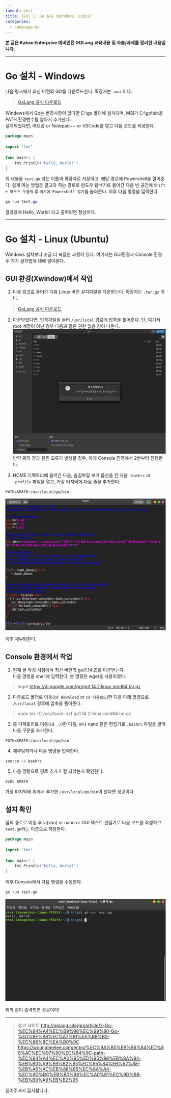 ```yaml
---
layout: post
title: (Go) 1. Go 설치 (Windows, Linux)
categories:
  - Language-Go
---
```


**본 글은 Kakao Enterprise 예비인턴 GOLang 교육내용 및 자습/과제를 정리한 내용입니다.**

---

# Go 설치 - Windows

다음 링크에서 최신 버전의 GO를 다운로드한다. 확장자는 `.msi` 이다.

> [GoLang 공식 다운로드](https://golang.org/dl/)

Windows에서 Go는 변경사항이 없다면 C:\go 폴더에 설치되며, MSI가 C:\go\bin을 PATH 환경변수를 알아서 추가한다.  
설치되었다면, 메모장 or Notepad++ or VSCode를 열고 다음 코드를 작성한다.

```go
package main

import "fmt"

func main() {
    fmt.Println("Hello, World!")
}

```

위 내용을 `test.go` 라는 이름과 확장자로 저장하고, 해당 경로에 Powershell을 열어준다. 쉽게 여는 방법은 열고자 하는 경로로 윈도우 탐색기로 들어간 다음 빈 공간에 `Shift + 마우스 우클릭` 후 `여기에 Powershell 열기`를 눌러준다. 이후 다음 명령을 입력한다.

```powershell
go run test.go
```

결과창에 Hello, World! 라고 출력되면 정상이다.

---

# Go 설치 - Linux (Ubuntu)

Windows 설치보다 조금 더 복잡한 과정이 있다. 여기서는 GUI환경과 Console 환경 두 가지 설치법에 대해 알아본다.

## GUI 환경(Xwindow)에서 작업

1. 다음 링크로 들어간 다음 Linux 버전 설치파일을 다운받는다. 확장자는 `.tar.gz` 이다.

> [GoLang 공식 다운로드](https://golang.org/dl/)

2. 다운받았다면, 압축파일을 눌러 `/usr/local` 경로에 압축을 풀어준다. 단, 여기서 root 계정이 아닌 경우 다음과 같은 권한 없음 창이 나온다.  
   ![gui_permission_denied](/assets/images/Go/1_install/gui_1.png)  
   만약 위의 창과 같은 오류가 발생할 경우, 아래 Console 진행에서 2번부터 진행한다.

3. HOME 디렉토리에 들어간 다음, 숨김파일 보기 옵션을 킨 다음 `.bashrc` or `.profile` 파일을 열고, 가장 마지막에 다음 줄을 추가한다.

```
PATH=$PATH:/usr/local/go/bin
```

![gui_PATH](/assets/images/Go/1_install/gui_2.png)

이후 재부팅한다.

## Console 환경에서 작업

1. 현재 글 작성 시점에서 최신 버전의 go(1.14.2)를 다운받는다.  
   다음 명령을 shell에 입력한다. 본 명령은 wget을 사용하였다.

> wget https://dl.google.com/go/go1.14.2.linux-amd64.tar.gz

2. 다운로드 폴더로 이동(`cd download` or `cd 다운로드`)한 다음 아래 명령으로 `/usr/local` 경로에 압축을 풀어준다.

> sudo tar -C /usr/local -xzf go1.14.2.linux-amd64.tar.gz

3. 홈 디렉토리로 이동(`cd ./`)한 다음, vi나 nano 같은 편집기로 `.bashrc` 파일을 열어 다음 구문을 추가한다.

```
PATH=$PATH:/usr/local/go/bin
```

4. 재부팅하거나 다음 명령을 입력한다.

```
source ~/.bashrc
```

5. 다음 명령으로 경로 추가가 잘 되었는지 확인한다.

```
echo $PATH
```

가장 마지막에 위에서 추가한 `/usr/local/go/bin`이 있다면 성공이다.

## 설치 확인

임의 경로로 이동 후 vi(vim) or nano or GUI 텍스트 편집기로 다음 코드를 작성하고 `test.go`라는 이름으로 저장한다.

```go
package main

import "fmt"

func main() {
    fmt.Println("Hello, World!")
}

```

이후 Console에서 다음 명령을 수행한다.

```bash
go run test.go
```

![console_hello_world](/assets/images/Go/1_install/console_1.png)

위와 같이 출력되면 성공이다!

---

> 참고 사이트
> http://golang.site/go/article/2-Go-%EC%84%A4%EC%B9%98%EC%99%80-Go-%ED%8E%B8%EC%A7%91%EA%B8%B0-%EC%86%8C%EA%B0%9C  
> https://woongheelee.com/entry/%EC%9A%B0%EB%B6%84%ED%88%AC%EC%97%90%EC%84%9C-path-%EC%84%A4%EC%A0%95%ED%95%98%EB%8A%94-%EB%B0%A9%EB%B2%95%EC%95%84%EB%A7%88-%EB%A6%AC%EB%88%85%EC%8A%A4-%EC%9D%BC%EB%B0%98%EC%A0%81%EC%9D%B8-%EB%B0%A9%EB%B2%95

읽어주셔서 감사합니다.
